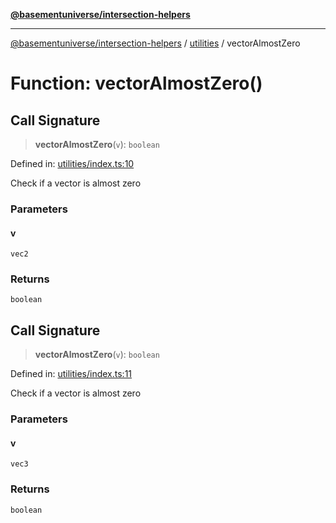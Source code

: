 [**@basementuniverse/intersection-helpers**](../../README.md)

***

[@basementuniverse/intersection-helpers](../../README.md) / [utilities](../README.md) / vectorAlmostZero

# Function: vectorAlmostZero()

## Call Signature

> **vectorAlmostZero**(`v`): `boolean`

Defined in: [utilities/index.ts:10](https://github.com/basementuniverse/intersection-helpers/blob/a748c1cf3d5365b189253eb2878888a254b5c3a1/src/utilities/index.ts#L10)

Check if a vector is almost zero

### Parameters

#### v

`vec2`

### Returns

`boolean`

## Call Signature

> **vectorAlmostZero**(`v`): `boolean`

Defined in: [utilities/index.ts:11](https://github.com/basementuniverse/intersection-helpers/blob/a748c1cf3d5365b189253eb2878888a254b5c3a1/src/utilities/index.ts#L11)

Check if a vector is almost zero

### Parameters

#### v

`vec3`

### Returns

`boolean`
